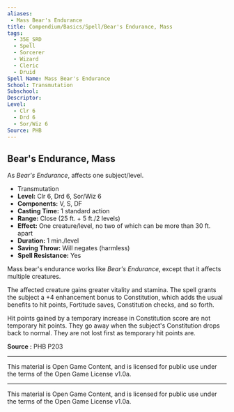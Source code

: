 ```yaml
---
aliases:
 - Mass Bear's Endurance
title: Compendium/Basics/Spell/Bear's Endurance, Mass
tags: 
  - 35E_SRD
  - Spell
  - Sorcerer
  - Wizard
  - Cleric
  - Druid
Spell Name: Mass Bear's Endurance
School: Transmutation
Subschool: 
Descriptor: 
Level:
  - Clr 6
  - Drd 6
  - Sor/Wiz 6
Source: PHB
---
```


## Bear's Endurance, Mass

As *Bear's Endurance*, affects one subject/level.

*   Transmutation
*   **Level:** Clr 6, Drd 6, Sor/Wiz 6
*   **Components:** V, S, DF
*   **Casting Time:** 1 standard action
*   **Range:** Close (25 ft. + 5 ft./2 levels)
*   **Effect:** One creature/level, no two of which can be more than 30 ft. apart
*   **Duration:** 1 min./level
*   **Saving Throw:** Will negates (harmless)
*   **Spell Resistance:** Yes

Mass bear's endurance works like *Bear's Endurance*, except that it affects multiple creatures.

The affected creature gains greater vitality and stamina. The spell grants the subject a +4 enhancement bonus to Constitution, which adds the usual benefits to hit points, Fortitude saves, Constitution checks, and so forth.

Hit points gained by a temporary increase in Constitution score are not temporary hit points. They go away when the subject's Constitution drops back to normal. They are not lost first as temporary hit points are.

**Source :** PHB P203

---

This material is Open Game Content, and is licensed for public use under  
the terms of the Open Game License v1.0a.

---

This material is Open Game Content, and is licensed for public use under the terms of the Open Game License v1.0a.
